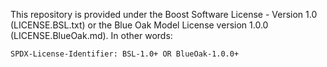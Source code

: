 This repository is provided under the Boost Software License - Version 1.0 (LICENSE.BSL.txt) or the Blue
Oak Model License version 1.0.0 (LICENSE.BlueOak.md). In other words:

```
SPDX-License-Identifier: BSL-1.0+ OR BlueOak-1.0.0+
```